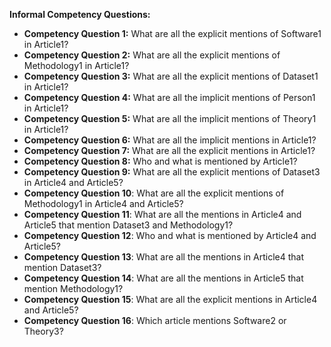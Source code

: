**Informal Competency Questions:**

- **Competency Question 1:** What are all the explicit mentions of Software1 in Article1?
- **Competency Question 2:** What are all the explicit mentions of Methodology1 in Article1?
- **Competency Question 3:** What are all the explicit mentions of Dataset1 in Article1?
- **Competency Question 4:** What are all the implicit mentions of Person1 in Article1?
- **Competency Question 5:** What are all the implicit mentions of Theory1 in Article1?
- **Competency Question 6:** What are all the implicit mentions in Article1?
- **Competency Question 7:** What are all the explicit mentions in Article1?
- **Competency Question 8:** Who and what is mentioned by Article1?
- **Competency Question 9:** What are all the explicit mentions of Dataset3 in Article4 and Article5?
- **Competency Question 10**: What are all the explicit mentions of Methodology1 in Article4 and Article5?
- **Competency Question 11**: What are all the mentions in Article4 and Article5 that mention Dataset3 and Methodology1?
- **Competency Question 12**: Who and what is mentioned by Article4 and Article5?
- **Competency Question 13**: What are all the mentions in Article4 that mention Dataset3?
- **Competency Question 14**: What are all the mentions in Article5 that mention Methodology1?
- **Competency Question 15**: What are all the explicit mentions in Article4 and Article5?
- **Competency Question 16**: Which article mentions Software2 or Theory3?